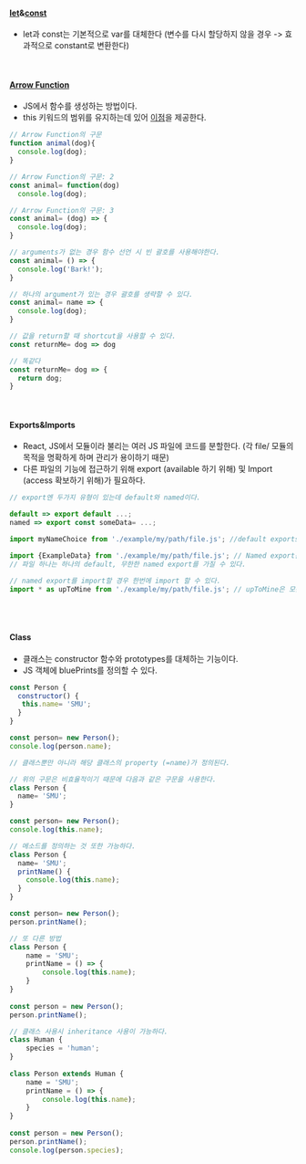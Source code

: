 #### [let](https://developer.mozilla.org/en-US/docs/Web/JavaScript/Reference/Statements/let)&[const](https://developer.mozilla.org/en-US/docs/Web/JavaScript/Reference/Statements/const)
- let과 const는 기본적으로 var를 대체한다 (변수를 다시 할당하지 않을 경우 -> 효과적으로 constant로 변환한다)


<br>

#### [Arrow Function](https://developer.mozilla.org/en-US/docs/Web/JavaScript/Reference/Functions/Arrow_functions)
- JS에서 함수를 생성하는 방법이다.
- this 키워드의 범위를 유지하는데 있어 [이점](https://developer.mozilla.org/en-US/docs/Web/JavaScript/Reference/Functions/Arrow_functions#No_binding_of_this)을 제공한다.

```JavaScript
// Arrow Function의 구문
function animal(dog){
  console.log(dog);
}
```

```JavaScript
// Arrow Function의 구문: 2
const animal= function(dog)
  console.log(dog);
```

```JavaScript
// Arrow Function의 구문: 3
const animal= (dog) => {
  console.log(dog);
}
```

```JavaScript
// arguments가 없는 경우 함수 선언 시 빈 괄호를 사용해야한다.
const animal= () => {
  console.log('Bark!');
}
```

```JavaScript
// 하나의 argument가 있는 경우 괄호를 생략할 수 있다.
const animal= name => {
  console.log(dog);
}
```

```JavaScript
// 값을 return할 때 shortcut을 사용할 수 있다.
const returnMe= dog => dog

// 똑같다
const returnMe= dog => {
  return dog;
}
```


<br>


#### Exports&Imports
- React, JS에서 모듈이라 불리는 여러 JS 파일에 코드를 분할한다. (각 file/ 모듈의 목적을 명확하게 하며 관리가 용이하기 때문)
- 다른 파일의 기능에 접근하기 위해 export (available 하기 위해) 및 Import (access 확보하기 위해)가 필요하다.  

```JavaScript
// export엔 두가지 유형이 있는데 default와 named이다.

default => export default ...;
named => export const someData= ...;

import myNameChoice from './example/my/path/file.js'; //default exports를 import

import {ExampleData} from './example/my/path/file.js'; // Named export는 이름으로 import 되어야 한다.
// 파일 하나는 하나의 default, 무한한 named export를 가질 수 있다. 

// named export를 import할 경우 한번에 import 할 수 있다.
import * as upToMine from './example/my/path/file.js'; // upToMine은 모든 exported 변수, 함수를 하나의 JS 객체에 모은다.
```

<br>
<br>

#### Class
- 클래스는 constructor 함수와 prototypes를 대체하는 기능이다.
- JS 객체에 bluePrints를 정의할 수 있다.
```JavaScript
const Person {
  constructor() {
   this.name= 'SMU';
  }
}

const person= new Person();
console.log(person.name);

// 클래스뿐만 아니라 해당 클래스의 property (=name)가 정의된다. 

// 위의 구문은 비효율적이기 때문에 다음과 같은 구문을 사용한다.
class Person {
  name= 'SMU';
}

const person= new Person();
console.log(this.name);

// 메소드를 정의하는 것 또한 가능하다.
class Person {
  name= 'SMU';
  printName() {
    console.log(this.name);
  }
}

const person= new Person();
person.printName();

// 또 다른 방법
class Person {
    name = 'SMU';
    printName = () => {
        console.log(this.name);
    }
}
 
const person = new Person();
person.printName();

// 클래스 사용시 inheritance 사용이 가능하다.
class Human {
    species = 'human';
}
 
class Person extends Human {
    name = 'SMU';
    printName = () => {
        console.log(this.name);
    }
}
 
const person = new Person();
person.printName();
console.log(person.species);
```



